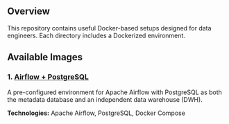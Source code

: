 ## Overview
This repository contains useful Docker-based setups designed for data engineers. Each directory includes a Dockerized environment.

## Available Images
### 1. [Airflow + PostgreSQL](./airflow-postgres/README.md)
A pre-configured environment for Apache Airflow with PostgreSQL as both the metadata database and an independent data warehouse (DWH).

**Technologies:** Apache Airflow, PostgreSQL, Docker Compose